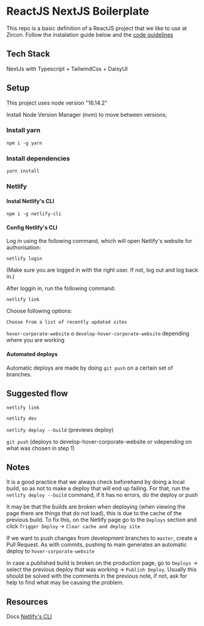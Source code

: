 # ReactJS NextJS Boilerplate

This repo is a basic definition of a ReactJS project that we like to use at Zircon. Follow the instalation guide below and the [code guidelines](https://github.com/zircon-tech/reactjs-boilerplate/blob/master/GUIDELINES.md)

## Tech Stack

NextJs with Typescript + TailwindCss + DaisyUI

## Setup

This project uses node version "16.14.2"

Install Node Version Manager (nvm) to move between versions;

### Install yarn

`npm i -g yarn`

### Install dependencies

`yarn install`

### Netlify

#### Instal Netlify's CLI

`npm i -g netlify-cli`

#### Config Netlify's CLI

Log in using the following command, which will open Netlify's website for authorisation:

`netlify login`

(Make sure you are logged in with the right user. If not, log out and log back in.)

After loggin in, run the following command:

`netlify link`

Choose following options:

`Choose from a list of recently updated sites`

`hover-corporate-website` o `develop-hover-corporate-website` depending where you are working

#### Automated deploys

Automatic deploys are made by doing `git push` on a certain set of branches.

## Suggested flow

`netlify link`

`netlify dev`

`netlify deploy --build` (previews deploy)

`git push` (deploys to develop-hover-corporate-website or vdepending on what was chosen in step 1)

## Notes

It is a good practice that we always check beforehand by doing a local build, so as not to make a deploy that will end up failing. For that, run the `netlify deploy --build` command, if it has no errors, do the deploy or push

It may be that the builds are broken when deploying (when viewing the page there are things that do not load), this is due to the cache of the previous build. To fix this, on the Netlify page go to the `Deploys` section and click `Trigger Deploy` -> `Clear cache and deploy site`

If we want to push changes from development branches to `master`, create a Pull Request. As with commits, pushing to main generates an automatic deploy to `hover-corporate-website`

In case a published build is broken on the production page, go to `Deploys` -> select the previous deploy that was working -> `Publish Deploy`. Usually this should be solved with the comments in the previous note, if not, ask for help to find what may be causing the problem.

## Resources

Docs [Netlify's CLI](https://docs.netlify.com/cli/get-started/)
